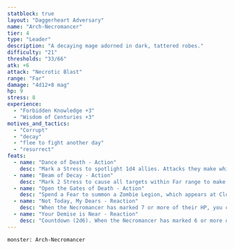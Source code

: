 ```yaml
---
statblock: true
layout: "Daggerheart Adversary"
name: "Arch-Necromancer"
tier: 4
type: "Leader"
description: "A decaying mage adorned in dark, tattered robes."
difficulty: "21"
thresholds: "33/66"
atk: +6
attack: "Necrotic Blast"
range: "Far"
damage: "4d12+8 mag"
hp: 9
stress: 8
experience:
  - "Forbidden Knowledge +3"
  - "Wisdom of Centuries +3"
motives_and_tactics:
  - "Corrupt"
  - "decay"
  - "flee to fight another day"
  - "resurrect"
feats:
  - name: "Dance of Death - Action"
    desc: "Mark a Stress to spotlight 1d4 allies. Attacks they make while spotlighted in this way deal half damage, or full damage if you spend a Fear."
  - name: "Beam of Decay - Action"
    desc: "Mark 2 Stress to cause all targets within Far range to make a Strength Reaction Roll. Targets who fail take 2d20+12 magic damage and you gain a Fear. Targets who succeed take half damage. A target who marks 2 or more HP must also mark 2 Stress and becomes Vulnerable until they roll with Hope."
  - name: "Open the Gates of Death - Action"
    desc: "Spend a Fear to summon a Zombie Legion, which appears at Close range and immediately takes the spotlight."
  - name: "Not Today, My Dears - Reaction"
    desc: "When the Necromancer has marked 7 or more of their HP, you can spend a Fear to have them teleport away to a safe location to recover. A PC who succeeds on an Instinct Roll can trace the teleportation magic to their destination."
  - name: "Your Demise is Near - Reaction"
    desc: "Countdown (2d6). When the Necromancer has marked 6 or more of their HP, activate the countdown. When it triggers, deal 2d10+6 direct magic damage to a target within Close range. The Necromancer then clears a number of Stress or HP equal to the number of HP marked by the target from this attack."
---
```


```statblock
monster: Arch-Necromancer
```